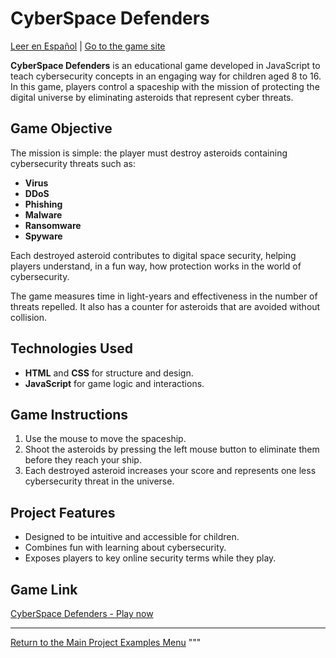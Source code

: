 # CyberSpace Defenders


[Leer en Español](./Container/README-es.md) | [Go to the game site](./Container/)

**CyberSpace Defenders** is an educational game developed in JavaScript to teach cybersecurity concepts in an engaging way for children aged 8 to 16. In this game, players control a spaceship with the mission of protecting the digital universe by eliminating asteroids that represent cyber threats.

## Game Objective

The mission is simple: the player must destroy asteroids containing cybersecurity threats such as:
- **Virus**
- **DDoS**
- **Phishing**
- **Malware**
- **Ransomware**
- **Spyware**

Each destroyed asteroid contributes to digital space security, helping players understand, in a fun way, how protection works in the world of cybersecurity.

The game measures time in light-years and effectiveness in the number of threats repelled. It also has a counter for asteroids that are avoided without collision.

## Technologies Used

- **HTML** and **CSS** for structure and design.
- **JavaScript** for game logic and interactions.

## Game Instructions

1. Use the mouse to move the spaceship.
2. Shoot the asteroids by pressing the left mouse button to eliminate them before they reach your ship.
3. Each destroyed asteroid increases your score and represents one less cybersecurity threat in the universe.

## Project Features

- Designed to be intuitive and accessible for children.
- Combines fun with learning about cybersecurity.
- Exposes players to key online security terms while they play.

## Game Link

[CyberSpace Defenders - Play now](./Container/)

---

[Return to the Main Project Examples Menu](https://carloslhg.github.io/Repositorio/)
"""
